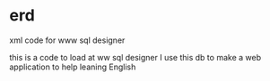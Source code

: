 # erd
xml code for www sql designer

this is a code to load at ww sql designer
I use this db to make a web application to help leaning English
